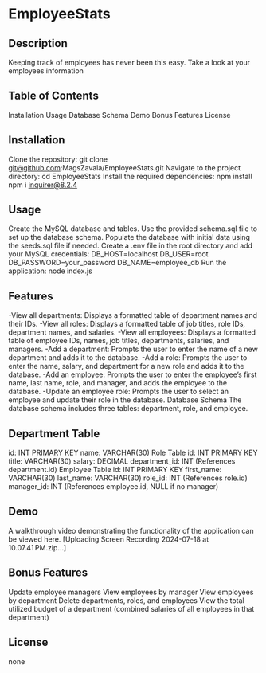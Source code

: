 # EmployeeStats

## Description
Keeping track of employees has never been this easy. Take a look at your employees information

## Table of Contents
Installation
Usage
Database Schema
Demo
Bonus Features
License

## Installation
Clone the repository: 
git clone git@github.com:MagsZavala/EmployeeStats.git
Navigate to the project directory:
cd EmployeeStats
Install the required dependencies:
npm install
npm i inquirer@8.2.4

## Usage
Create the MySQL database and tables. Use the provided schema.sql file to set up the database schema.
Populate the database with initial data using the seeds.sql file if needed.
Create a .env file in the root directory and add your MySQL credentials:
DB_HOST=localhost
DB_USER=root
DB_PASSWORD=your_password
DB_NAME=employee_db
Run the application:
node index.js

## Features
-View all departments: Displays a formatted table of department names and their IDs.
-View all roles: Displays a formatted table of job titles, role IDs, department names, and salaries.
-View all employees: Displays a formatted table of employee IDs, names, job titles, departments, salaries, and managers.
-Add a department: Prompts the user to enter the name of a new department and adds it to the database.
-Add a role: Prompts the user to enter the name, salary, and department for a new role and adds it to the database.
-Add an employee: Prompts the user to enter the employee’s first name, last name, role, and manager, and adds the employee to the database.
-Update an employee role: Prompts the user to select an employee and update their role in the database.
Database Schema
The database schema includes three tables: department, role, and employee.

## Department Table
id: INT PRIMARY KEY
name: VARCHAR(30)
Role Table
id: INT PRIMARY KEY
title: VARCHAR(30)
salary: DECIMAL
department_id: INT (References department.id)
Employee Table
id: INT PRIMARY KEY
first_name: VARCHAR(30)
last_name: VARCHAR(30)
role_id: INT (References role.id)
manager_id: INT (References employee.id, NULL if no manager)

## Demo
A walkthrough video demonstrating the functionality of the application can be viewed here.
[Uploading Screen Recording 2024-07-18 at 10.07.41 PM.zip…]

## Bonus Features
Update employee managers
View employees by manager
View employees by department
Delete departments, roles, and employees
View the total utilized budget of a department (combined salaries of all employees in that department)

## License
none

